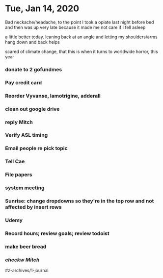 # Tue, Jan 14, 2020
Bad neckache/headache, to the point I took a opiate last night before bed and then was up very late because it made me not care if I fell asleep

a little better today. leaning back at an angle and letting my shoulders/arms hang down and back helps

scared of climate change, that this is when it turns to worldwide horror, this year

### donate to 2 gofundmes
### Pay credit card
### Reorder Vyvanse, lamotrigine, adderall
### clean out google drive
### reply Mitch
### Verify ASL timing
### Email people re pick topic
### Tell Cae
### File papers
### system meeting
### Sunrise: change dropdowns so they're in the top row and not affected by insert rows
### Udemy
### Record hours; review goals; review todoist
### make beer bread
### ***checkw  Mitch***

#z-archives/1-journal